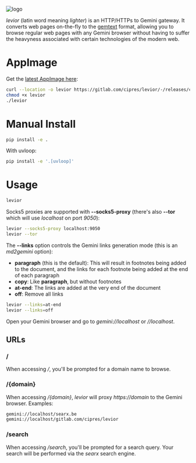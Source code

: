 ![logo](https://gitlab.com/cipres/levior/-/raw/master/media/img/levior-256.png)

*levior* (latin word meaning *lighter*) is an HTTP/HTTPs to Gemini gateway.
It converts web pages on-the-fly to
the [gemtext](https://gemini.circumlunar.space/docs/gemtext.gmi) format,
allowing you to browse regular web pages with any Gemini browser without having
to suffer the heavyness associated with certain technologies of the modern web.

# AppImage

Get the [latest AppImage here](https://gitlab.com/cipres/levior/-/releases/continuous-master/downloads/levior-latest-x86_64.AppImage):

```sh
curl --location -o levior https://gitlab.com/cipres/levior/-/releases/continuous-master/downloads/levior-latest-x86_64.AppImage
chmod +x levior
./levior
```

# Manual Install

```sh
pip install -e .
```

With uvloop:

```sh
pip install -e '.[uvloop]'
```

# Usage

```sh
levior
```

Socks5 proxies are supported with **--socks5-proxy** (there's also **--tor**
which will use *localhost* on port *9050*):

```sh
levior --socks5-proxy localhost:9050
levior --tor
```

The **--links** option controls the Gemini links generation mode (this is
an *md2gemini* option):

- **paragraph** (this is the default): This will result in footnotes being added to the document, and the links for each footnote being added at the end of each paragraph
- **copy**: Like **paragraph**, but without footnotes
- **at-end**: The links are added at the very end of the document
- **off**: Remove all links

```sh
levior --links=at-end
levior --links=off
```

Open your Gemini browser and go to *gemini://localhost* or *//localhost*.

## URLs

### /

When accessing */*, you'll be prompted for a domain name to browse.

### /{domain}

When accessing */{domain}*, *levior* will proxy *https://domain* to the
Gemini browser. Examples:

```sh
gemini://localhost/searx.be
gemini://localhost/gitlab.com/cipres/levior
```

### /search

When accessing */search*, you'll be prompted for a search query. Your search
will be performed via the *searx* search engine.
